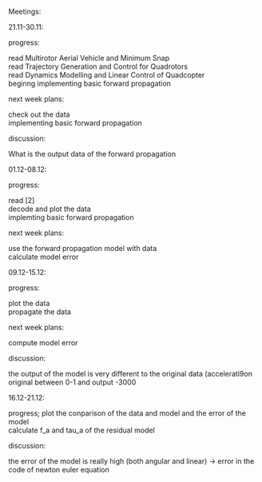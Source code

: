Meetings:

21.11-30.11:
 

progress:

read Multirotor Aerial Vehicle and Minimum Snap  <br /> 
read Trajectory Generation and Control for Quadrotors  <br /> 
read Dynamics Modelling and Linear Control of Quadcopter <br />
beginng implementing basic forward propagation <br /> 


next week plans:

check out the data <br /> 
implementing basic forward propagation <br /> 

discussion:

What is the output data of the forward propagation <br />

01.12-08.12: 


progress:

read [2] <br /> 
decode and plot the data <br /> 
implemting basic forward propagation <br /> 


next week plans:

use the forward propagation model with data <br /> 
calculate model error <br /> 

09.12-15.12:

progress:

plot the data <br /> 
propagate the data <br /> 

next week plans:

compute model error<br /> 

discussion:

the output of the model is very different to the original data (accelerati9on original between 0-1 and output -3000 <br /> 


16.12-21.12:

progress;
plot the conparison of the data and model and the error of the model <br  />
calculate f_a and tau_a of the residual model

discussion:

the error of the model is really high (both angular and linear) -> error in the code of newton euler equation

